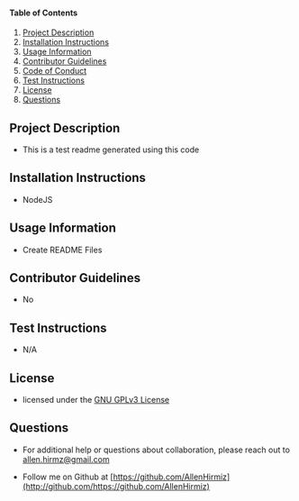 #### Table of Contents
  1. [Project Description](#project-description)
  2. [Installation Instructions](#installation-instructions)
  3. [Usage Information](#usage-information)
  4. [Contributor Guidelines](#contributor-guidelines)
  5. [Code of Conduct](#code-of-conduct)
  6. [Test Instructions](#test-instructions)
  7. [License](#license)
  8. [Questions](#questions)
  
  
  ## Project Description
  * This is a test readme generated using this code
  
  ## Installation Instructions
  * NodeJS
  
  ## Usage Information
  * Create README Files
  
  ## Contributor Guidelines
  * No
  
  ## Test Instructions
  * N/A
  
  ## License
  * licensed under the [GNU GPLv3 License](COPYING.txt)
  
  ## Questions
  * For additional help or questions about collaboration, please reach out to allen.hirmz@gmail.com
  
  * Follow me on Github at [https://github.com/AllenHirmiz](http://github.com/https://github.com/AllenHirmiz)